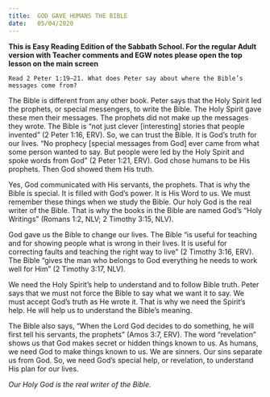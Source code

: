 ```yaml
---
title:  GOD GAVE HUMANS THE BIBLE
date:   05/04/2020
---
```


**This is Easy Reading Edition of the Sabbath School. For the regular Adult version with Teacher comments and EGW notes please open the top lesson on the main screen** 

`Read 2 Peter 1:19–21. What does Peter say about where the Bible’s messages come from?`

The Bible is different from any other book. Peter says that the Holy Spirit led the prophets, or special messengers, to write the Bible. The Holy Spirit gave these men their messages. The prophets did not make up the messages they wrote. The Bible is “not just clever [interesting] stories that people invented” (2 Peter 1:16, ERV). So, we can trust the Bible. It is God’s truth for our lives. “No prophecy [special messages from God] ever came from what some person wanted to say. But people were led by the Holy Spirit and spoke words from God” (2 Peter 1:21, ERV). God chose humans to be His prophets. Then God showed them His truth.

Yes, God communicated with His servants, the prophets. That is why the Bible is special. It is filled with God’s power. It is His Word to us. We must remember these things when we study the Bible. Our holy God is the real writer of the Bible. That is why the books in the Bible are named God’s “Holy Writings” (Romans 1:2, NLV; 2 Timothy 3:15, NLV).

God gave us the Bible to change our lives. The Bible “is useful for teaching and for showing people what is wrong in their lives. It is useful for correcting faults and teaching the right way to live” (2 Timothy 3:16, ERV). The Bible “gives the man who belongs to God everything he needs to work well for Him” (2 Timothy 3:17, NLV).

We need the Holy Spirit’s help to understand and to follow Bible truth. Peter says that we must not force the Bible to say what we want it to say. We must accept God’s truth as He wrote it. That is why we need the Spirit’s help. He will help us to understand the Bible’s meaning.

The Bible also says, “When the Lord God decides to do something, he will first tell his servants, the prophets” (Amos 3:7, ERV). The word “revelation” shows us that God makes secret or hidden things known to us. As humans, we need God to make things known to us. We are sinners. Our sins separate us from God. So, we need God’s special help, or revelation, to understand His plan for our lives.

_Our Holy God is the real writer of the Bible._
